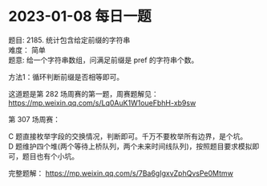 # 2023-01-08 每日一题


题目: 2185. 统计包含给定前缀的字符串  
难度： 简单    
题意: 给一个字符串数组，问满足前缀是 pref 的字符串个数。  


方法1：循环判断前缀是否相等即可。  


这道题是第 282 场周赛的第一题，周赛题解见：https://mp.weixin.qq.com/s/Lq0AuK1W1oueFbhH-xb9sw  


第 307 场周赛：  

C 题直接枚举字段的交换情况，判断即可。千万不要枚举所有边界，是个坑。  
D 题维护四个堆(两个等待上桥队列，两个未来时间线队列)，按照题目要求模拟即可，题目也有个小坑。  


完整题解：  https://mp.weixin.qq.com/s/7Ba6gIgxvZphQvsPe0Mtmw  